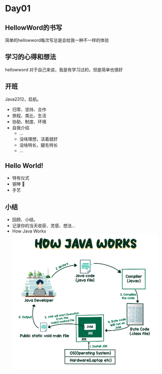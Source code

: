 # Day01

## HellowWord的书写

简单的hellowword每次写总是会给我一种不一样的体验

## 学习的心得和想法

hellowword 对于自己来说，我是有学习过的，但是简单也很好
## 开班
Java2312，启航。

- 归零、坚持、合作
- 旅程、类比、生活
- 协助、制度、环境
- 自我介绍
    - ...
    - 没啥理想，活着就好
    - 没啥特长，腿毛特长
    - ...

## Hello World!
- 特有仪式
- 钢琴 🎹
- 手艺

## 小结
- 回顾、小结。
- 记录你的当天收获、灵感、想法...
- How Java Works
![img.png](Image/img.png) 